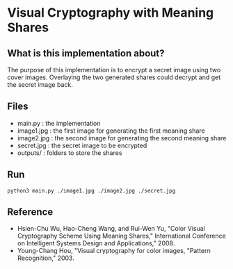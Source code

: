 # Visual Cryptography with Meaning Shares 


## What is this implementation about?
The purpose of this implementation is to encrypt a secret image using two cover images.
Overlaying the two generated shares could decrypt and get the secret image back.

## Files
- main.py : the implementation
- image1.jpg : the first image for generating the first meaning share
- image2.jpg : the second image for generating the second  meaning share
- secret.jpg : the secret image to be encrypted
- outputs/ : folders to store the shares

## Run
```
python3 main.py ./image1.jpg ./image2.jpg ./secret.jpg
```

## Reference
- Hsien-Chu Wu, Hao-Cheng Wang, and Rui-Wen Yu, "Color Visual Cryptography Scheme Using Meaning Shares," International Conference on Intelligent Systems Design and Applications," 2008.
- Young-Chang Hou, "Visual cryptography for color images, "Pattern Recognition," 2003. 
